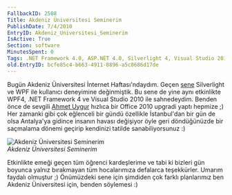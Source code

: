 ```yaml
---
FallbackID: 2508
Title: Akdeniz Üniversitesi Seminerim
PublishDate: 7/4/2010
EntryID: Akdeniz_Universitesi_Seminerim
IsActive: True
Section: software
MinutesSpent: 0
Tags: .NET Framework 4.0, ASP.NET 4.0, Silverlight 4, Visual Studio 2010, WPF, ASP.NET
old.EntryID: bcfe85c4-b663-4911-8896-a5c8686d17de
---
```

Bugün Akdeniz Üniversitesi İnternet Haftası'ndaydım. Geçen
[sene](http://daron.yondem.com/tr/post/646cc301-2972-4bfd-9e39-b00cd67be81b)
Silverlight ve WPF ile kullanıcı deneyimine değinmiştik. Bu sene de yine
aynı etkinlikte WPF4, .NET Framework 4 ve Visual Studio 2010 ile
sahnedeydim. Benden önce de sevgili [Ahmet
Uygur](http://ahmet-u.spaces.live.com/) hızlıca bir Office 2010 upgradi
yaptı hepmize ;) Her zamanki gibi çok eğlenceli bir gündü özellikle
İstanbul'dan bir gün de olsa Antalya'ya gidince insanın havası değişiyor
öyle geri döndüğünüzde bir saçmalama dönemi geçirip kendinizi tatilde
sanabiliyorsunuz :)

![Akdeniz Üniversitesi
Seminerim](http://cdn.daron.yondem.com/assets/2508/06042010_3.jpg)\
*Akdeniz Üniversitesi Seminerim*

Etkinlikte emeği geçen tüm öğrenci kardeşlerime ve tabi ki bizleri gün
boyunca yalnız bırakmayan tüm hocalarımıza defalarca teşekkürler. Umarım
faydalı olmuştur ;) Önümüzdeki sene için şimdiden çok farklı planlarımız
ben Akdeniz Üniversitesi için, benden söylemesi :)


